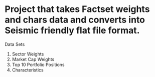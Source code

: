 # Project that takes Factset weights and chars data and converts into Seismic friendly flat file format.

Data Sets
1.  Sector Weights
2.  Market Cap Weights
3.  Top 10 Portfolio Positions
4.  Characteristics
